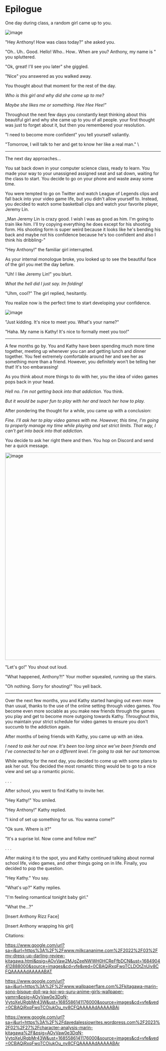 # Epilogue

One day during class, a random girl came up to you. 

![image](https://github.com/Dubshott/CAT3Book/assets/55414361/c07cc5b6-63af-4b3d-99e8-1b4dfbc608e9)

"Hey Anthony! How was class today?" she asked you. 

"Oh.. Uh.. Good. Hello! Who.. How.. When are you? Anthony, my name is " you spluttered. 

"Ok, great! I'll see you later" she giggled. 

"Nice" you answered as you walked away. 

You thought about that moment for the rest of the day. 

_Who is this girl and why did she come up to me?_ 

_Maybe she likes me or something. Hee Hee Hee!"_

Throughout the next few days you constantly kept thinking about this beautiful girl and why she came up to you of all people. your first thought was just to forget about it, but then you remembered your resolution. 

"I need to become more confident" you tell yourself valiantly. 

"Tomorrow, I will talk to her and get to know her like a real man." \

<hr>

The next day approaches...

You sat back down in your computer science class, ready to learn. You made your way to your unassigned assigned seat and sat down, waiting for the class to start. You decide to go on your phone and waste away some time.

You were tempted to go on Twitter and watch League of Legends clips and fall back into your video game life, but you didn't allow yourself to. Instead, you decided to watch some basketball clips and watch your favorite player, Jeremy Lin. 

_Man Jeremy Lin is crazy good. I wish I was as good as him. I'm going to train like him. I'll try copying everything he does except for his shooting form. His shooting form is super weird because it looks like he's bending his back and maybe not his confidence because he's too confident and also I think his dribbling-" 

"Hey Anthony!" the familiar girl interrupted. 

As your internal monologue broke, you looked up to see the beautiful face of the girl you met the day before. 

"Uh! I like Jeremy Lin!" you blurt. 

_What the hell did I just say. Im folding!_ 

"Uhm, cool?" The girl replied, hesitantly. 

You realize now is the perfect time to start developing your confidence. 

![image](https://github.com/Dubshott/CAT3Book/assets/55414361/9f0bc292-bf2c-41f5-a7d0-7db86450073d)

"Just kidding. It's nice to meet you. What's your name?" 

"Haha. My name is Kathy! It's nice to formally meet you too!" 

<hr>

A few months go by. You and Kathy have been spending much more time together, meeting up whenever you can and getting lunch and dinner together. You feel extremely comfortable around her and see her as something more than a friend. However, you definitely won't be telling her that! It's too embarassing!

As you think about more things to do with her, you the idea of video games pops back in your head. 

_Hell no. I'm not getting back into that addiction._ You think. 

_But it would be super fun to play with her and teach her how to play._

After pondering the thought for a while, you came up with a conclusion: 

_Fine. I'll ask her to play video games with me. However, this time, I'm going to properly manage my time while playing and set strict limits. That way, I can't get into back into that addiction._

You decide to ask her right there and then. You hop on Discord and send her a quick message. 

<img width="670" alt="image" src="https://github.com/Dubshott/CAT3Book/assets/55414361/d68efac2-6f43-4495-9c76-20a8cac72881">

"Let's go!" You shout out loud. 

"What happened, Anthony?!" Your mother squealed, running up the stairs. 

"Oh nothing. Sorry for shouting!" You yell back. 

<hr> 

Over the next few months, you and Kathy started hanging out even more than usual, thanks to the use of the online setting through video games. You become even more sociable as you make new friends through the games you play and get to become more outgoing towards Kathy. Throughout this, you maintain your strict schedule for video games to ensure you don't succumb to the addiction again. 

After months of being friends with Kathy, you came up with an idea.

_I need to ask her out now. It's been too long since we've been friends and I've connected to her on a different level. I'm going to ask her out tomorrow._

While waiting for the next day, you decided to come up with some plans to ask her out. You decided the most romantic thing would be to go to a nice view and set up a romantic picnic. 

.
.
.

After school, you went to find Kathy to invite her. 

"Hey Kathy!" You smiled. 

"Hey Anthony!" Kathy replied. 

"I kind of set up something for us. You wanna come?" 

"Ok sure. Where is it?"

"It's a suprise lol. Now come and follow me!" 

.
.
.

After making it to the spot, you and Kathy continued talking about normal school life, video games, and other things going on in life. Finally, you decided to pop the question. 

"Hey Kathy." You say. 

"What's up?" Kathy replies. 

"I'm feeling romantical tonight baby girl." 

"What the...?" 

[Insert Anthony Rizz Face]



[Insert Anthony wrapping his girl]



Citations:

https://www.google.com/url?sa=i&url=https%3A%2F%2Fwww.milkcananime.com%2F2022%2F03%2Fmy-dress-up-darling-review-kitagawa.html&psig=AOvVaw2MJgZeeNWWH0HCReFfbDCN&ust=1684904412888000&source=images&cd=vfe&ved=0CBAQjRxqFwoTCLDOtZnUiv8CFQAAAAAdAAAAABAT

https://www.google.com/url?sa=i&url=https%3A%2F%2Fwww.wallpaperflare.com%2Fkitagawa-marin-sono-bisque-doll-wa-koi-wo-suru-anime-girls-wallpaper-yamrn&psig=AOvVaw0e3DqN-VytqXeURgbMr43W&ust=1685586141176000&source=images&cd=vfe&ved=0CBAQjRxqFwoTCOiukOu_nv8CFQAAAAAdAAAAABAi

https://www.google.com/url?sa=i&url=https%3A%2F%2Fdavedalessiowrites.wordpress.com%2F2023%2F02%2F27%2Fcharacter-analysis-marin-kitagawa%2F&psig=AOvVaw0e3DqN-VytqXeURgbMr43W&ust=1685586141176000&source=images&cd=vfe&ved=0CBAQjRxqFwoTCOiukOu_nv8CFQAAAAAdAAAAABAr
